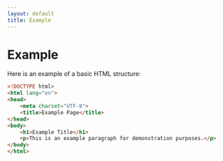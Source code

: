 ```yaml
---
layout: default
title: Example
---
```


# Example

Here is an example of a basic HTML structure:
```html
<!DOCTYPE html>
<html lang="en">
<head>
    <meta charset="UTF-8">
    <title>Example Page</title>
</head>
<body>
    <h1>Example Title</h1>
    <p>This is an example paragraph for demonstration purposes.</p>
</body>
</html>
